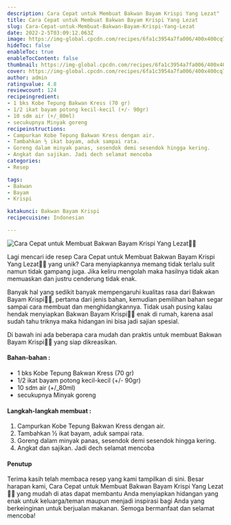 ```yaml
---
description: Cara Cepat untuk Membuat Bakwan Bayam Krispi Yang Lezat"
title: Cara Cepat untuk Membuat Bakwan Bayam Krispi Yang Lezat
slug: Cara-Cepat-untuk-Membuat-Bakwan-Bayam-Krispi-Yang-Lezat
date: 2022-2-5T03:09:12.063Z
image: https://img-global.cpcdn.com/recipes/6fa1c3954a7fa006/400x400cq70/photo.jpg
hideToc: false
enableToc: true
enableTocContent: false
thumbnail: https://img-global.cpcdn.com/recipes/6fa1c3954a7fa006/400x400cq70/photo.jpg
cover: https://img-global.cpcdn.com/recipes/6fa1c3954a7fa006/400x400cq70/photo.jpg
author: admin
ratingvalue: 4.8
reviewcount: 124
recipeingredient:
- 1 bks Kobe Tepung Bakwan Kress (70 gr)
- 1/2 ikat bayam potong kecil-kecil (+/- 90gr)
- 10 sdm air (+/_80ml)
- secukupnya Minyak goreng
recipeinstructions:
- Campurkan Kobe Tepung Bakwan Kress dengan air.
- Tambahkan ½ ikat bayam, aduk sampai rata.
- Goreng dalam minyak panas, sesendok demi sesendok hingga kering.
- Angkat dan sajikan. Jadi dech selamat mencoba
categories:
- Resep

tags:
- Bakwan
- Bayam
- Krispi

katakunci: Bakwan Bayam Krispi
recipecuisine: Indonesian

---
```


![Cara Cepat untuk Membuat Bakwan Bayam Krispi Yang Lezat👩‍🍳](https://img-global.cpcdn.com/recipes/6fa1c3954a7fa006/400x400cq70/photo.jpg)

Lagi mencari ide resep Cara Cepat untuk Membuat Bakwan Bayam Krispi Yang Lezat👩‍🍳 yang unik? Cara menyiapkannya memang tidak terlalu sulit namun tidak gampang juga. Jika keliru mengolah maka hasilnya tidak akan memuaskan dan justru cenderung tidak enak.

Banyak hal yang sedikit banyak mempengaruhi kualitas rasa dari Bakwan Bayam Krispi👩‍🍳, pertama dari jenis bahan, kemudian pemilihan bahan segar sampai cara membuat dan menghidangkannya. Tidak usah pusing kalau hendak menyiapkan Bakwan Bayam Krispi👩‍🍳 enak di rumah, karena asal sudah tahu triknya maka hidangan ini bisa jadi sajian spesial.

Di bawah ini ada beberapa cara mudah dan praktis untuk membuat Bakwan Bayam Krispi👩‍🍳 yang siap dikreasikan.

<!--inarticleads1-->

#### Bahan-bahan :

- 1 bks Kobe Tepung Bakwan Kress (70 gr)
- 1/2 ikat bayam potong kecil-kecil (+/- 90gr)
- 10 sdm air (+/_80ml)
- secukupnya Minyak goreng

<!--inarticleads2-->

#### Langkah-langkah membuat :

1. Campurkan Kobe Tepung Bakwan Kress dengan air.
1. Tambahkan ½ ikat bayam, aduk sampai rata.
1. Goreng dalam minyak panas, sesendok demi sesendok hingga kering.
1. Angkat dan sajikan. Jadi dech selamat mencoba

#### Penutup

Terima kasih telah membaca resep yang kami tampilkan di sini. Besar harapan kami, Cara Cepat untuk Membuat Bakwan Bayam Krispi Yang Lezat👩‍🍳 yang mudah di atas dapat membantu Anda menyiapkan hidangan yang enak untuk keluarga/teman maupun menjadi inspirasi bagi Anda yang berkeinginan untuk berjualan makanan. Semoga bermanfaat dan selamat mencoba!